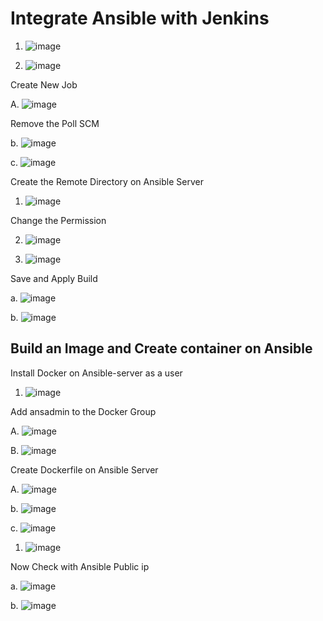 # Integrate Ansible with Jenkins

1. ![image](https://github.com/pranav278/Simple_Devops_Project/assets/84725860/a1ccf21c-161f-4842-b1da-4c27f3ca21ec)

2. ![image](https://github.com/pranav278/Simple_Devops_Project/assets/84725860/8caeb4fc-1145-4ea6-ac61-c4d8f891461d)

Create New Job

A. ![image](https://github.com/pranav278/Simple_Devops_Project/assets/84725860/01f3f125-397c-4801-884f-7bde3379feec)

Remove the Poll SCM

b. ![image](https://github.com/pranav278/Simple_Devops_Project/assets/84725860/69aee5c2-327c-40d6-9a9d-6bcd41e8f87d)

c. ![image](https://github.com/pranav278/Simple_Devops_Project/assets/84725860/848870d4-0680-4193-ac53-1396e059a4b3)

Create the Remote Directory on Ansible Server

1. ![image](https://github.com/pranav278/Simple_Devops_Project/assets/84725860/dee8df72-b48f-4bc1-bc20-1c8a13a38c79)

Change the Permission 

2. ![image](https://github.com/pranav278/Simple_Devops_Project/assets/84725860/1b88832c-a32d-4457-a09e-0e8fac51a422)

3. ![image](https://github.com/pranav278/Simple_Devops_Project/assets/84725860/2cde069e-7ac6-4007-9e7d-df17d2d369df)


Save and Apply Build

a. ![image](https://github.com/pranav278/Simple_Devops_Project/assets/84725860/96ef1cd2-6ffa-47f9-a48c-ad3049237c62)

b. ![image](https://github.com/pranav278/Simple_Devops_Project/assets/84725860/80a61987-f20c-4c27-a9d5-4f4d4d2975c7)

## Build an Image and Create container on Ansible

Install Docker on Ansible-server as a user

1. ![image](https://github.com/pranav278/Simple_Devops_Project/assets/84725860/6474a8a5-86bd-4d54-b909-c9261636c3ac)


Add ansadmin to the Docker Group 

A. ![image](https://github.com/pranav278/Simple_Devops_Project/assets/84725860/2929ba5a-7479-432a-bf61-5343ffbc423e)

B. ![image](https://github.com/pranav278/Simple_Devops_Project/assets/84725860/36b2ce82-d996-44df-a690-46e2dd444eee)

Create Dockerfile on Ansible Server

A. ![image](https://github.com/pranav278/Simple_Devops_Project/assets/84725860/7a599455-3f83-4e73-b150-6d707d1f2c99)


b. ![image](https://github.com/pranav278/Simple_Devops_Project/assets/84725860/d2a639e7-e7c2-4a48-b032-5ee4a9241d07)

c. ![image](https://github.com/pranav278/Simple_Devops_Project/assets/84725860/a5d7fffb-c8fb-4956-8bc8-8087e45851a0)

1. ![image](https://github.com/pranav278/Simple_Devops_Project/assets/84725860/8c07c791-0574-48fe-a592-268a6a608ab5)

Now Check with Ansible Public ip 

a. ![image](https://github.com/pranav278/Simple_Devops_Project/assets/84725860/65ba00e5-786d-4d14-af74-18f846a5e276)

b. ![image](https://github.com/pranav278/Simple_Devops_Project/assets/84725860/c6037bd9-98d7-4c92-b463-013e99a3bc85)













